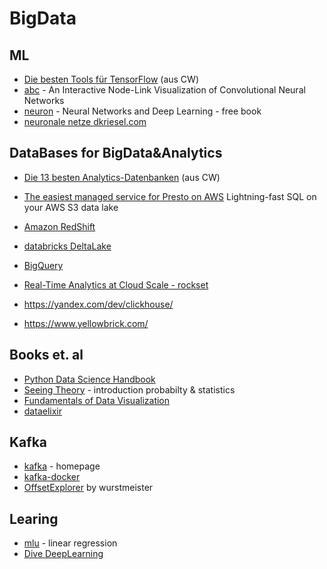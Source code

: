 # BigData

## ML

- [Die besten Tools für TensorFlow](https://www.computerwoche.de/a/die-besten-tools-fuer-tensorflow,3547391) (aus CW)
- [abc](https://github.com/aharley/nn_vis) - An Interactive Node-Link Visualization of Convolutional Neural Networks
- [neuron](http://neuralnetworksanddeeplearning.com/) - Neural Networks and Deep Learning - free book
- [neuronale netze dkriesel.com](https://www.dkriesel.com/_media/science/neuronalenetze-de-zeta2-1col-dkrieselcom.pdf)

## DataBases for BigData&Analytics 

- [Die 13 besten Analytics-Datenbanken](https://www.computerwoche.de/a/die-13-besten-analytics-datenbanken,3552382) (aus CW)

- [The easiest managed service for Presto on AWS](https://ahana.io/) Lightning-fast SQL on your AWS S3 data lake  
- [Amazon RedShift](https://aws.amazon.com/de/redshift/)
- [databricks DeltaLake](https://databricks.com/de/product/delta-lake-on-databricks)
- [BigQuery](https://cloud.google.com/bigquery/)
- [Real-Time Analytics at Cloud Scale - rockset](https://rockset.com/)
- https://yandex.com/dev/clickhouse/
- https://www.yellowbrick.com/

## Books et. al

- [Python Data Science Handbook](https://jakevdp.github.io/PythonDataScienceHandbook/)
- [Seeing Theory](https://seeing-theory.brown.edu/index.htm) - introduction probabilty & statistics
- [Fundamentals of Data Visualization](https://clauswilke.com/dataviz/coordinate-systems-axes.html)
- [dataelixir](https://dataelixir.com/newsletter-archives/)

## Kafka

- [kafka](https://kafka.apache.org/) - homepage
- [kafka-docker](https://github.com/wurstmeister/kafka-docker)
- [OffsetExplorer](https://www.kafkatool.com/) by wurstmeister

## Learing
- [mlu](https://mlu-explain.github.io/linear-regression/) - linear regression
- [Dive DeepLearning](http://preview.d2l.ai/d2l-en/master/index.html)
